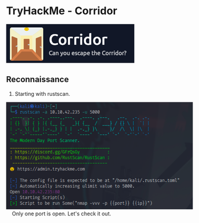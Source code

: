 # TryHackMe - Corridor  

![room icon](./img/room-icon.png)  

## Reconnaissance  

1. Starting with rustscan.  

![rustscan](./img/rustscan.png)  
&nbsp;&nbsp;&nbsp;&nbsp;Only one port is open. Let's check it out.  

